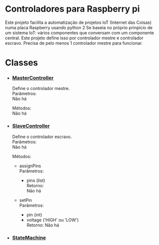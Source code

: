 # Controladores para Raspberry pi 

Este projeto facilita a automatização de projetos IoT (Internet das Coisas) numa placa Raspberry usando python 2
Se baseia no próprio prinpício de um sistema IoT: vários componentes que conversam com um componente central.
Este projeto define isso por controlador mestre e controlador escravo. Precisa de pelo menos 1 controlador mestre para funcionar.

# Classes

* ### [MasterController](https://github.com/Ratonhnaketon/Raspberry_pi_controllers/blob/master/Core/masterController.py)

  Define o controlador mestre.  
  Parâmetros:  
    Não há  
  
  Métodos:  
    Não há  

* ### [SlaveController](https://github.com/Ratonhnaketon/Raspberry_pi_controllers/blob/master/Core/slaveController.py)

  Define o controlador escravo.  
  Parâmetros:  
    Não há  
    
   Métodos:  
   * assignPins  
      Parâmetros:   
      * pins (list)  
      Retorno:   
        Não há    
      
   * setPin  
      Parâmetros:   
      * pin (int)  
      * voltage ('HIGH' ou 'LOW')  
      Retorno:
        Não há  
      
* ### [StateMachine](https://github.com/Ratonhnaketon/Raspberry_pi_controllers/blob/master/Core/slaveController.py)

